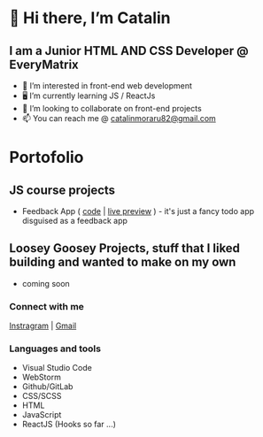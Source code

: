 # 👋 Hi there, I’m Catalin

## I am a Junior HTML AND CSS Developer @ EveryMatrix
- 👀 I’m interested in front-end web development
- 🖥️ I’m currently learning JS / ReactJs
- 💞️ I’m looking to collaborate on front-end projects
- 📫 You can reach me @ catalinmoraru82@gmail.com

# Portofolio

## JS course projects
- Feedback App ( [code](https://github.com/catalinmoraru82/feedback-app) | [live preview]() ) - it's just a fancy todo app disguised as a feedback app

## Loosey Goosey Projects, stuff that I liked building and wanted to make on my own
- coming soon

### Connect with me
[Instragram](https://www.instagram.com/catmo.dev/) | [Gmail](catalinmoraru82@gmail.com)

### Languages and tools
- Visual Studio Code
- WebStorm
- Github/GitLab
- CSS/SCSS
- HTML
- JavaScript
- ReactJS (Hooks so far ...)

<!---
catalinmoraru82/catalinmoraru82 is a ✨ special ✨ repository because its `README.md` (this file) appears on your GitHub profile.
You can click the Preview link to take a look at your changes.
--->
